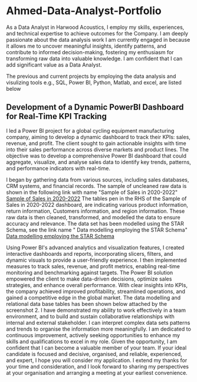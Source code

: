 # Ahmed-Data-Analyst-Portfolio

As a Data Analyst in Harwood Acoustics, I employ my skills, experiences, and technical expertise to achieve outcomes for the Company. I am deeply passionate about the data analysis work I am currently engaged in because it allows me to uncover meaningful insights, identify patterns, and contribute to informed decision-making, fostering my enthusiasm for transforming raw data into valuable knowledge. I am confident that I can add significant value as a Data Analyst. 

The previous and current projects by employing the data analysis and visulizing tools e.g., SQL, Power BI, Python, Matlab, and excel, are listed below

## Development of a Dynamic PowerBI Dashboard for Real-Time KPI Tracking 

I led a Power BI project for a global cycling equipment manufacturing company, aiming to develop a dynamic dashboard to track their KPIs: sales, revenue, and profit. The client sought to gain actionable insights with time into their sales performance across diverse markets and product lines. The objective was to develop a comprehensive Power BI dashboard that could aggregate, visualize, and analyse sales data to identify key trends, patterns, and performance indicators with real-time.

I began by gathering data from various sources, including sales databases, CRM systems, and financial records. The sample of uncleaned raw data is shown in the following link with name "Sample of Sales in 2020-2022" 
[Sample of Sales in 2020-2022](Raw-data.jpeg)
The tables pen in the RHS of the Sample of Sales in 2020-2022 dashboard, are indicating various product information, return information, Customers information, and region information. These raw data is then cleaned, transformed, and modelled the data to ensure accuracy and relevance. The data set has been modelled using the STAR Schema, see the link name " Data modelling employing the STAR Schema"
[Data modelling employing the STAR Schema](Screenshot-2024-05-29-230036.jpeg)

Using Power BI's advanced analytics and visualization features, I created interactive dashboards and reports, incorporating slicers, filters, and dynamic visuals to provide a user-friendly experience. I then implemented measures to track sales, revenue, and profit metrics, enabling real-time monitoring and benchmarking against targets. The Power BI solution empowered the client to make data-driven decisions, optimize sales strategies, and enhance overall performance. With clear insights into KPIs, the company achieved improved 
profitability, streamlined operations, and gained a competitive edge in the global market. The data modelling and relational data base tables has been shown below attached by the screenshot 2.
I have demonstrated my ability to work effectively in a team environment, and to build and sustain collaborative relationships with internal and external stakeholder. I can interpret complex data sets patterns and trends to organise the information more meaningfully. I am dedicated to continuous improvement, actively seeking opportunities to enhance my skills and qualifications to excel in my role.
Given the opportunity, I am confident that I can become a valuable member of your team. If your ideal candidate is focused and decisive, organised, and reliable, experienced, and expert, I hope you will consider my application. I extend my thanks for your time and consideration, and I look forward to sharing my perspectives at your organisation and arranging a meeting at your earliest convenience.

